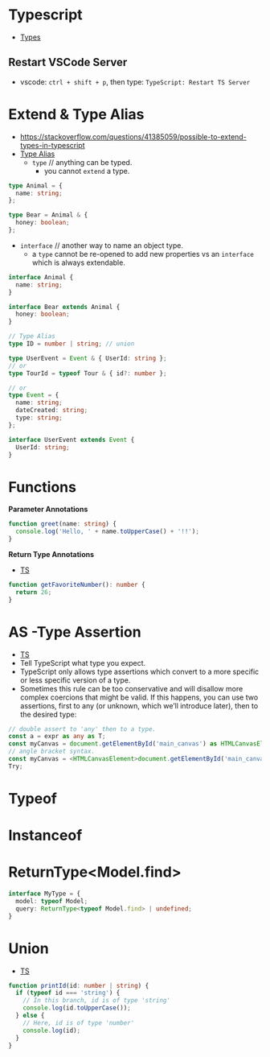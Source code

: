 # Typescript

- [Types](https://github.com/DefinitelyTyped/DefinitelyTyped/tree/master/types/node)

## Restart VSCode Server

- vscode: `ctrl + shift + p`, then type: `TypeScript: Restart TS Server`

# Extend & Type Alias

- <https://stackoverflow.com/questions/41385059/possible-to-extend-types-in-typescript>
- [Type Alias](https://www.typescriptlang.org/docs/handbook/2/everyday-types.html#type-aliases)
  - `type` // anything can be typed.
    - you cannot `extend` a type.

```ts
type Animal = {
  name: string;
};

type Bear = Animal & {
  honey: boolean;
};
```

- `interface` // another way to name an object type.
  - a `type` cannot be re-opened to add new properties vs an `interface` which is always extendable.

```ts
interface Animal {
  name: string;
}

interface Bear extends Animal {
  honey: boolean;
}
```

```ts
// Type Alias
type ID = number | string; // union

type UserEvent = Event & { UserId: string };
// or
type TourId = typeof Tour & { id?: number };

// or
type Event = {
  name: string;
  dateCreated: string;
  type: string;
};

interface UserEvent extends Event {
  UserId: string;
}
```

# Functions

**Parameter Annotations**

```ts
function greet(name: string) {
  console.log('Hello, ' + name.toUpperCase() + '!!');
}
```

**Return Type Annotations**

- [TS](https://www.typescriptlang.org/docs/handbook/2/everyday-types.html#return-type-annotations)

```ts
function getFavoriteNumber(): number {
  return 26;
}
```

# AS -Type Assertion

- [TS](https://www.typescriptlang.org/docs/handbook/2/everyday-types.html#type-assertions)
- Tell TypeScript what type you expect.
- TypeScript only allows type assertions which convert to a more specific or less specific version of a type.
- Sometimes this rule can be too conservative and will disallow more complex coercions that might be valid. If this happens, you can use two assertions, first to any (or unknown, which we’ll introduce later), then to the desired type:

```ts
// double assert to 'any' then to a type.
const a = expr as any as T;
const myCanvas = document.getElementById('main_canvas') as HTMLCanvasElement;
// angle bracket syntax.
const myCanvas = <HTMLCanvasElement>document.getElementById('main_canvas');
Try;
```

# Typeof

# Instanceof

# ReturnType<Model.find>

```ts
interface MyType = {
  model: typeof Model;
  query: ReturnType<typeof Model.find> | undefined;
}
```

# Union

- [TS](https://www.typescriptlang.org/docs/handbook/2/everyday-types.html#union-types)

```ts
function printId(id: number | string) {
  if (typeof id === 'string') {
    // In this branch, id is of type 'string'
    console.log(id.toUpperCase());
  } else {
    // Here, id is of type 'number'
    console.log(id);
  }
}
```
